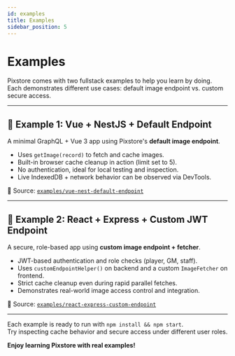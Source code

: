 ```yaml
---
id: examples
title: Examples
sidebar_position: 5
---
```


# Examples

Pixstore comes with two fullstack examples to help you learn by doing.  
Each demonstrates different use cases: default image endpoint vs. custom secure access.

---

## 🧩 Example 1: Vue + NestJS + Default Endpoint

A minimal GraphQL + Vue 3 app using Pixstore's **default image endpoint**.

- Uses `getImage(record)` to fetch and cache images.
- Built-in browser cache cleanup in action (limit set to 5).
- No authentication, ideal for local testing and inspection.
- Live IndexedDB + network behavior can be observed via DevTools.

📁 Source: [`examples/vue-nest-default-endpoint`](https://github.com/sDenizOzturk/pixstore/tree/main/examples//example-1-nest-vue-default-endpoint)

---

## 🔐 Example 2: React + Express + Custom JWT Endpoint

A secure, role-based app using **custom image endpoint + fetcher**.

- JWT-based authentication and role checks (player, GM, staff).
- Uses `customEndpointHelper()` on backend and a custom `ImageFetcher` on frontend.
- Strict cache cleanup even during rapid parallel fetches.
- Demonstrates real-world image access control and integration.

📁 Source: [`examples/react-express-custom-endpoint`](https://github.com/sDenizOzturk/pixstore/tree/main/examples/example-2-express-react-custom-endpoint)

---

Each example is ready to run with `npm install && npm start`.  
Try inspecting cache behavior and secure access under different user roles.

**Enjoy learning Pixstore with real examples!**
